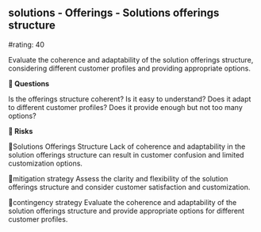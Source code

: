

## solutions - Offerings - Solutions offerings structure

#rating: 40


Evaluate the coherence and adaptability of the solution offerings structure, considering different customer profiles and providing appropriate options.

**💭 Questions**

Is the offerings structure coherent? Is it easy to understand? Does it adapt to different customer profiles? Does it provide enough but not too many options?

**🚨 Risks**

🚨Solutions Offerings Structure
Lack of coherence and adaptability in the solution offerings structure can result in customer confusion and limited customization options.

🚨mitigation strategy
Assess the clarity and flexibility of the solution offerings structure and consider customer satisfaction and customization.

🚨contingency strategy
Evaluate the coherence and adaptability of the solution offerings structure and provide appropriate options for different customer profiles.




